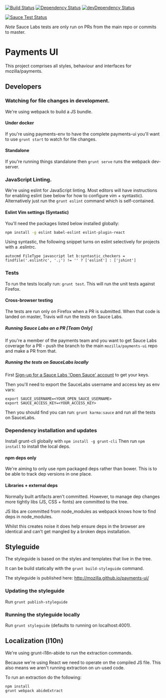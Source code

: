 [![Build Status](https://travis-ci.org/mozilla/payments-ui.svg)](https://travis-ci.org/mozilla/payments-ui)
[![Dependency Status](https://david-dm.org/mozilla/payments-ui.svg)](https://david-dm.org/mozilla/payments-ui)
[![devDependency Status](https://david-dm.org/mozilla/payments-ui/dev-status.svg)](https://david-dm.org/mozilla/payments-ui#info=devDependencies)

[![Sauce Test Status](https://saucelabs.com/browser-matrix/moz-payments-ui.svg)](https://saucelabs.com/u/moz-payments-ui)

*Note* Sauce Labs tests are only run on PRs from the main repo or commits to master.

# Payments UI

This project comprises all styles, behaviour and interfaces for mozilla/payments.

## Developers

### Watching for file changes in development.

We're using webpack to build a JS bundle.

#### Under docker

If you're using payments-env to have the complete payments-ui you'll want to use
`grunt start` to watch for file changes.

#### Standalone

If you're running things standalone then `grunt serve` runs the webpack dev-server.

### JavaScript Linting.

We're using eslint for JavaScript linting. Most editors will have instructions for
enabling eslint (see below for how to configure vim + syntastic). Alternatively
just run the `grunt eslint` command which is self-contained.

#### Eslint Vim settings (Syntastic)

You'll need the packages listed below installed globally:

```sh
npm install -g eslint babel-eslint eslint-plugin-react
```

Using syntastic, the following snippet turns on eslint selectively for projects with a .eslintrc.

```vim
autocmd FileType javascript let b:syntastic_checkers = findfile('.eslintrc', '.;') != '' ? ['eslint'] : ['jshint']
```

### Tests

To run the tests locally run: `grunt test`. This will run the unit tests
against Firefox.

#### Cross-browser testing

The tests are run only on Firefox when a PR is submitted. When that code is
landed on master, Travis will run the tests on Sauce Labs.

##### Running Sauce Labs on a PR [Team Only]

If you're a member of the payments team and you want to get Sauce Labs coverage
for a PR - push the branch to the main `mozilla/payments-ui` repo and make a PR
from that.

##### Running the tests on SauceLabs locally

First [Sign-up for a Sauce Labs 'Open Sauce' account](https://saucelabs.com/opensauce/)
to get your keys.

Then you'll need to export the SauceLabs username and access key as env vars:

```shell
export SAUCE_USERNAME=<YOUR_OPEN_SAUCE_USERNAME>
export SAUCE_ACCESS_KEY=<YOUR_ACCESS_KEY>
```

Then you should find you can run: `grunt karma:sauce` and run all the tests on SauceLabs.

### Dependency installation and updates

Install grunt-cli globally with `npm install -g grunt-cli`
Then run `npm install` to install the local deps.

#### npm deps only

We're aiming to only use npm packaged deps rather than bower. This is to be able to
track dep versions in one place.

#### Libraries + external deps

Normally built artifacts aren't committed. However, to manage dep changes more
tightly libs (JS, CSS + fonts) are committed to the tree.

JS libs are committed from node\_modules as webpack knows how to find deps in
node\_modules.

Whilst this creates noise it does help ensure deps in the browser
are identical and can't get mangled by a broken deps installation.

## Styleguide

The styleguide is based on the styles and templates that live in the tree.

It can be build statically with the `grunt build-styleguide` command.

The styleguide is published here: http://mozilla.github.io/payments-ui/

### Updating the styleguide

Run `grunt publish-styleguide`

### Running the styleguide locally

Run `grunt styleguide` (defaults to running on localhost:4001).

## Localization (l10n)

We're using grunt-i18n-abide to run the extraction commands.

Because we're using React we need to operate on the compiled JS file. This also means we aren't running extraction
on un-used code.

To run an extraction do the following:

```
npm install
grunt webpack abideExtract
```
